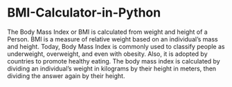# BMI-Calculator-in-Python
The Body Mass Index or BMI is calculated from weight and height of a Person.
BMI is a measure of relative weight based on an individual’s mass and height. 
Today, Body Mass Index is commonly used to classify people as underweight, overweight, and even with obesity.
Also, it is adopted by countries to promote healthy eating.
The body mass index is calculated by dividing an individual’s weight in kilograms by their height in meters, then dividing the answer again by their height.
